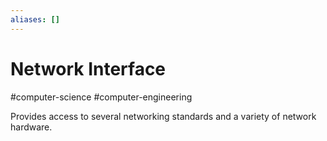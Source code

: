 ```yaml
---
aliases: []
---
```

# Network Interface
#computer-science #computer-engineering 

Provides access to several networking standards and a variety of network hardware.